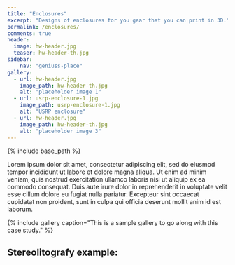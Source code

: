 ```yaml
---
title: "Enclosures"
excerpt: "Designs of enclosures for you gear that you can print in 3D."
permalink: /enclosures/
comments: true
header:
  image: hw-header.jpg
  teaser: hw-header-th.jpg
sidebar:
    nav: "geniuss-place"
gallery:
  - url: hw-header.jpg
    image_path: hw-header-th.jpg
    alt: "placeholder image 1"
  - url: usrp-enclosure-1.jpg
    image_path: usrp-enclosure-1.jpg
    alt: "USRP enclosure"
  - url: hw-header.jpg
    image_path: hw-header-th.jpg
    alt: "placeholder image 3"
---
```

{% include base_path %}

Lorem ipsum dolor sit amet, consectetur adipiscing elit, sed do eiusmod tempor incididunt ut labore et dolore magna aliqua. Ut enim ad minim veniam, quis nostrud exercitation ullamco laboris nisi ut aliquip ex ea commodo consequat. Duis aute irure dolor in reprehenderit in voluptate velit esse cillum dolore eu fugiat nulla pariatur. Excepteur sint occaecat cupidatat non proident, sunt in culpa qui officia deserunt mollit anim id est laborum.

{% include gallery caption="This is a sample gallery to go along with this case study." %}

## Stereolitografy example:

<script src="https://embed.github.com/view/3d/hectorbu/Prueba-2/master/USRP_Version4/USRP_Base1.4.stl">
</script>
